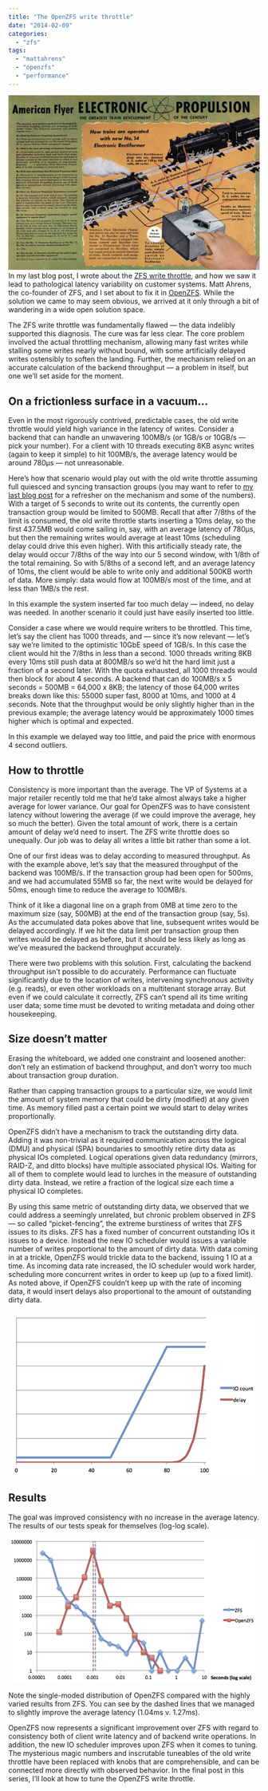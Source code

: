 ```yaml
---
title: "The OpenZFS write throttle"
date: "2014-02-09"
categories: 
  - "zfs"
tags: 
  - "mattahrens"
  - "openzfs"
  - "performance"
---
```


![](images/American-Flyer-Trains-1949-page-27.jpg)
In my last blog post, I wrote about the [ZFS write throttle](http://dtrace.org/blogs/ahl/2013/12/27/zfs-fundamentals-the-write-throttle/), and how we saw it lead to pathological latency variability on customer systems. Matt Ahrens, the co-founder of ZFS, and I set about to fix it in [OpenZFS](http://www.open-zfs.org). While the solution we came to may seem obvious, we arrived at it only through a bit of wandering in a wide open solution space.

The ZFS write throttle was fundamentally flawed — the data indelibly supported this diagnosis. The cure was far less clear. The core problem involved the actual throttling mechanism, allowing many fast writes while stalling some writes nearly without bound, with some artificially delayed writes ostensibly to soften the landing. Further, the mechanism relied on an accurate calculation of the backend throughput — a problem in itself, but one we’ll set aside for the moment.

## On a frictionless surface in a vacuum…

Even in the most rigorously contrived, predictable cases, the old write throttle would yield high variance in the latency of writes. Consider a backend that can handle an unwavering 100MB/s (or 1GB/s or 10GB/s — pick your number). For a client with 10 threads executing 8KB async writes (again to keep it simple) to hit 100MB/s, the average latency would be around 780µs — not unreasonable.

Here’s how that scenario would play out with the old write throttle assuming full quiesced and syncing transaction groups (you may want to refer to [my last blog post](http://dtrace.org/blogs/ahl/2013/12/27/zfs-fundamentals-the-write-throttle/) for a refresher on the mechanism and some of the numbers). With a target of 5 seconds to write out its contents, the currently open transaction group would be limited to 500MB. Recall that after 7/8ths of the limit is consumed, the old write throttle starts inserting a 10ms delay, so the first 437.5MB would come sailing in, say, with an average latency of 780µs, but then the remaining writes would average at least 10ms (scheduling delay could drive this even higher). With this artificially steady rate, the delay would occur 7/8ths of the way into our 5 second window, with 1/8th of the total remaining. So with 5/8ths of a second left, and an average latency of 10ms, the client would be able to write only and additional 500KB worth of data. More simply: data would flow at 100MB/s most of the time, and at less than 1MB/s the rest.

In this example the system inserted far too much delay — indeed, no delay was needed. In another scenario it could just have easily inserted too little.

Consider a case where we would require writers to be throttled. This time, let’s say the client has 1000 threads, and — since it’s now relevant — let’s say we’re limited to the optimistic 10GbE speed of 1GB/s. In this case the client would hit the 7/8ths in less than a second. 1000 threads writing 8KB every 10ms still push data at 800MB/s so we’d hit the hard limit just a fraction of a second later. With the quota exhausted, all 1000 threads would then block for about 4 seconds. A backend that can do 100MB/s x 5 seconds = 500MB = 64,000 x 8KB; the latency of those 64,000 writes breaks down like this: 55000 super fast, 8000 at 10ms, and 1000 at 4 seconds. Note that the throughput would be only slightly higher than in the previous example; the average latency would be approximately 1000 times higher which is optimal and expected.

In this example we delayed way too little, and paid the price with enormous 4 second outliers.

## How to throttle

Consistency is more important than the average. The VP of Systems at a major retailer recently told me that he’d take almost always take a higher average for lower variance. Our goal for OpenZFS was to have consistent latency without lowering the average (if we could improve the average, hey so much the better). Given the total amount of work, there is a certain amount of delay we’d need to insert. The ZFS write throttle does so unequally. Our job was to delay all writes a little bit rather than some a lot.

One of our first ideas was to delay according to measured throughput. As with the example above, let’s say that the measured throughput of the backend was 100MB/s. If the transaction group had been open for 500ms, and we had accumulated 55MB so far, the next write would be delayed for 50ms, enough time to reduce the average to 100MB/s.

Think of it like a diagonal line on a graph from 0MB at time zero to the maximum size (say, 500MB) at the end of the transaction group (say, 5s). As the accumulated data pokes above that line, subsequent writes would be delayed accordingly. If we hit the data limit per transaction group then writes would be delayed as before, but it should be less likely as long as we’ve measured the backend throughput accurately.

There were two problems with this solution. First, calculating the backend throughput isn’t possible to do accurately. Performance can fluctuate significantly due to the location of writes, intervening synchronous activity (e.g. reads), or even other workloads on a multitenant storage array. But even if we could calculate it correctly, ZFS can’t spend all its time writing user data; some time must be devoted to writing metadata and doing other housekeeping.

## Size doesn’t matter

Erasing the whiteboard, we added one constraint and loosened another: don’t rely an estimation of backend throughput, and don’t worry too much about transaction group duration.

Rather than capping transaction groups to a particular size, we would limit the amount of system memory that could be dirty (modified) at any given time. As memory filled past a certain point we would start to delay writes proportionally.

OpenZFS didn’t have a mechanism to track the outstanding dirty data. Adding it was non-trivial as it required communication across the logical (DMU) and physical (SPA) boundaries to smoothly retire dirty data as physical IOs completed. Logical operations given data redundancy (mirrors, RAID-Z, and ditto blocks) have multiple associated physical IOs. Waiting for all of them to complete would lead to lurches in the measure of outstanding dirty data. Instead, we retire a fraction of the logical size each time a physical IO completes.

By using this same metric of outstanding dirty data, we observed that we could address a seemingly unrelated, but chronic problem observed in ZFS — so called “picket-fencing”, the extreme burstiness of writes that ZFS issues to its disks. ZFS has a fixed number of concurrent outstanding IOs it issues to a device. Instead the new IO scheduler would issues a variable number of writes proportional to the amount of dirty data. With data coming in at a trickle, OpenZFS would trickle data to the backend, issuing 1 IO at a time. As incoming data rate increased, the IO scheduler would work harder, scheduling more concurrent writes in order to keep up (up to a fixed limit). As noted above, if OpenZFS couldn’t keep up with the rate of incoming data, it would insert delays also proportional to the amount of outstanding dirty data.

[![](images/wt_sketch1.png "wt_sketch")](http://ahl.dtrace.org/wp-content/uploads/2014/02/wt_sketch1.png)

## Results

The goal was improved consistency with no increase in the average latency. The results of our tests speak for themselves (log-log scale).

[![](images/wt_comp.png "wt_comp")](http://ahl.dtrace.org/wp-content/uploads/2014/02/wt_comp.png)

Note the single-moded distribution of OpenZFS compared with the highly varied results from ZFS. You can see by the dashed lines that we managed to slightly improve the average latency (1.04ms v. 1.27ms).

OpenZFS now represents a significant improvement over ZFS with regard to consistency both of client write latency and of backend write operations. In addition, the new IO scheduler improves upon ZFS when it comes to tuning. The mysterious magic numbers and inscrutable tuneables of the old write throttle have been replaced with knobs that are comprehensible, and can be connected more directly with observed behavior. In the final post in this series, I’ll look at how to tune the OpenZFS write throttle.

